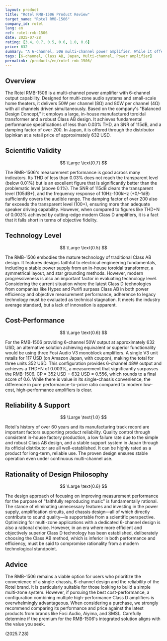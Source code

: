 ```yaml
---
layout: product
title: "Rotel RMB-1506 Product Review"
target_name: "Rotel RMB-1506"
company_id: rotel
lang: en
ref: rotel-rmb-1506
date: 2025-07-28
rating: [3.4, 0.7, 0.5, 0.6, 1.0, 0.6]
price: 632
summary: "A 6-channel, 50W multi-channel power amplifier. While it offers good measurement performance, its adherence to conventional Class AB design and cost-performance challenges make it less competitive against modern high-performance, low-cost Class D amplifiers."
tags: [6-channel, Class AB, Japan, Multi-channel, Power amplifier]
permalink: /products/en/rotel-rmb-1506/
---
```

## Overview

The Rotel RMB-1506 is a multi-channel power amplifier with 6-channel output capability. Designed for multi-zone audio systems and small-scale home theaters, it delivers 50W per channel (8Ω) and 80W per channel (4Ω) with all channels driven simultaneously. Based on the company's "Balanced Design Concept," it employs a large, in-house manufactured toroidal transformer and a robust Class AB design. It achieves fundamental performance specifications of less than 0.03% THD, an SNR of 115dB, and a damping factor of over 200. In Japan, it is offered through the distributor Ippinkan at a retail price of approximately 632 USD.

## Scientific Validity

$$ \Large \text{0.7} $$

The RMB-1506's measurement performance is good across many indicators. Its THD of less than 0.03% does not reach the transparent level (below 0.01%) but is an excellent figure that is significantly better than the problematic level (above 0.1%). The SNR of 115dB clears the transparent level (105dB+), and the frequency response of 10Hz-100kHz (+0/-1dB) sufficiently covers the audible range. The damping factor of over 200 also far exceeds the transparent level (100+), ensuring more than adequate speaker driving capability. However, when compared to figures like THD+N of 0.003% achieved by cutting-edge modern Class D amplifiers, it is a fact that it falls short in terms of objective fidelity.

## Technology Level

$$ \Large \text{0.5} $$

The RMB-1506 embodies the mature technology of traditional Class AB design. It features designs faithful to electrical engineering fundamentals, including a stable power supply from an in-house toroidal transformer, a symmetrical layout, and star grounding methods. However, modern progressiveness is also an important factor in evaluating technology level. Considering the current situation where the latest Class D technologies from companies like Hypex and Purifi surpass Class AB in both power efficiency and objective measurement performance, adherence to legacy technology must be evaluated as technical stagnation. It meets the industry average standard, but a lack of innovation is apparent.

## Cost-Performance

$$ \Large \text{0.6} $$

For the RMB-1506 providing 6-channel 50W output at approximately 632 USD, an alternative solution achieving equivalent or superior functionality would be using three Fosi Audio V3 monoblock amplifiers. A single V3 unit retails for 117 USD (on Amazon Japan, with coupon), making the total for three units 352 USD. This configuration provides 6-channel 48W output and achieves a THD+N of 0.003%, a measurement that significantly surpasses the RMB-1506. CP = 352 USD ÷ 632 USD = 0.556, which rounds to a final score of 0.6. While there is value in its single-chassis convenience, the difference in pure performance-to-price ratio compared to modern low-cost, high-performance amplifiers is clear.

## Reliability & Support

$$ \Large \text{1.0} $$

Rotel's history of over 60 years and its manufacturing track record are important factors supporting product reliability. Quality control through consistent in-house factory production, a low failure rate due to the simple and robust Class AB design, and a stable support system in Japan through its official distributor are all well-established. It can be highly rated as a product for long-term, reliable use. The proven design ensures stable operation even under continuous multi-channel use.

## Rationality of Design Philosophy

$$ \Large \text{0.6} $$

The design approach of focusing on improving measurement performance for the purpose of "faithfully reproducing music" is fundamentally rational. The stance of eliminating unnecessary features and investing in the power supply, amplification circuits, and chassis design—all of which directly contribute to sound quality—is supportable from a scientific perspective. Optimizing for multi-zone applications with a dedicated 6-channel design is also a rational choice. However, in an era where more efficient and objectively superior Class D technology has been established, deliberately choosing the Class AB method, which is inferior in both performance and efficiency, must be said to compromise rationality from a modern technological standpoint.

## Advice

The RMB-1506 remains a viable option for users who prioritize the convenience of a single-chassis, 6-channel design and the reliability of the Rotel brand. It is particularly suitable for those looking to build a simple multi-zone system. However, if pursuing the best cost-performance, a configuration combining multiple high-performance Class D amplifiers is overwhelmingly advantageous. When considering a purchase, we strongly recommend comparing its performance and price against the latest products from brands like Fosi Audio, Aiyima, and SMSL. Carefully determine if the premium for the RMB-1506's integrated solution aligns with the value you seek.

(2025.7.28)
